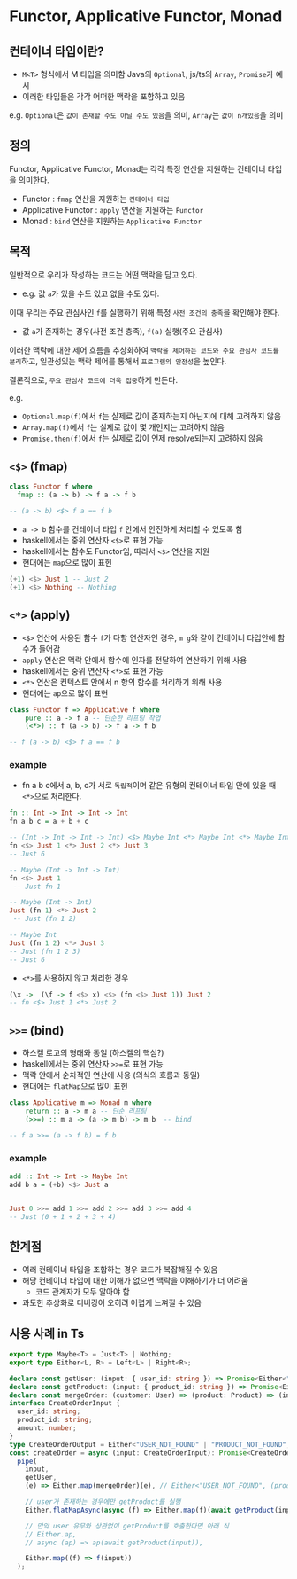 # Functor, Applicative Functor, Monad

## 컨테이너 타입이란?

- `M<T>` 형식에서 M 타입을 의미함 Java의 `Optional`, js/ts의 `Array`, `Promise`가 예시
- 이러한 타입들은 각각 어떠한 맥락을 포함하고 있음

e.g. `Optional`은 `값이 존재할 수도 아닐 수도 있음`을 의미, `Array`는 `값이 n개있음`을 의미

## 정의

Functor, Applicative Functor, Monad는 각각 특정 연산을 지원하는 컨테이너 타입을 의미한다.

- Functor : `fmap` 연산을 지원하는 `컨테이너 타입`
- Applicative Functor : `apply` 연산을 지원하는 `Functor`
- Monad : `bind` 연산을 지원하는 `Applicative Functor`

## 목적

일반적으로 우리가 작성하는 코드는 어떤 맥락을 담고 있다.

- e.g. 값 `a`가 있을 수도 있고 없을 수도 있다.

이때 우리는 주요 관심사인 `f`를 실행하기 위해 특정 `사전 조건의 충족`을 확인해야 한다.

- 값 `a`가 존재하는 경우(사전 조건 충족), `f(a)` 실행(주요 관심사)

이러한 맥락에 대한 제어 흐름을 추상화하여 `맥락을 제어하는 코드와 주요 관심사 코드를 분리`하고, 일관성있는 맥락 제어를 통해서 `프로그램의 안전성`을 높인다.

결론적으로, `주요 관심사 코드에 더욱 집중`하게 만든다.

e.g.

- `Optional.map(f)`에서 `f`는 실제로 값이 존재하는지 아닌지에 대해 고려하지 않음
- `Array.map(f)`에서 `f`는 실제로 값이 몇 개인지는 고려하지 않음
- `Promise.then(f)`에서 `f`는 실제로 값이 언제 resolve되는지 고려하지 않음

## `<$>` (fmap)

```hs
class Functor f where
  fmap :: (a -> b) -> f a -> f b

-- (a -> b) <$> f a == f b
```

- `a -> b` 함수를 컨테이너 타입 `f` 안에서 안전하게 처리할 수 있도록 함
- haskell에서는 중위 연산자 `<$>`로 표현 가능
- haskell에서는 함수도 Functor임, 따라서 `<$>` 연산을 지원
- 현대에는 `map`으로 많이 표현

```haskell
(+1) <$> Just 1 -- Just 2
(+1) <$> Nothing -- Nothing
```

## `<*>` (apply)

- `<$>` 연산에 사용된 함수 `f`가 다항 연산자인 경우, `m g`와 같이 컨테이너 타입안에 함수가 들어감
- `apply` 연산은 맥락 안에서 함수에 인자를 전달하여 연산하기 위해 사용
- haskell에서는 중위 연산자 `<*>`로 표현 가능
- `<*>` 연산은 컨텍스트 안에서 n 항의 함수를 처리하기 위해 사용
- 현대에는 `ap`으로 많이 표현

```hs
class Functor f => Applicative f where
    pure :: a -> f a -- 단순한 리프팅 작업
    (<*>) :: f (a -> b) -> f a -> f b

-- f (a -> b) <$> f a == f b
```

### example

- fn a b c에서 a, b, c가 서로 `독립적`이며 같은 유형의 컨테이너 타입 안에 있을 때 `<*>`으로 처리한다.

```hs
fn :: Int -> Int -> Int -> Int
fn a b c = a + b + c

-- (Int -> Int -> Int -> Int) <$> Maybe Int <*> Maybe Int <*> Maybe Int
fn <$> Just 1 <*> Just 2 <*> Just 3
-- Just 6

-- Maybe (Int -> Int -> Int)
fn <$> Just 1
 -- Just fn 1

-- Maybe (Int -> Int)
Just (fn 1) <*> Just 2
 -- Just (fn 1 2)

-- Maybe Int
Just (fn 1 2) <*> Just 3
-- Just (fn 1 2 3)
-- Just 6
```

- `<*>`를 사용하지 않고 처리한 경우

```hs
(\x ->  (\f -> f <$> x) <$> (fn <$> Just 1)) Just 2
-- fn <$> Just 1 <*> Just 2
```

## `>>=` (bind)

- 하스켈 로고의 형태와 동일 (하스켈의 핵심?)
- haskell에서는 중위 연산자 `>>=`로 표현 가능
- 맥락 안에서 순차적인 연산에 사용 (의식의 흐름과 동일)
- 현대에는 `flatMap`으로 많이 표현

```hs
class Applicative m => Monad m where
    return :: a -> m a -- 단순 리프팅
    (>>=) :: m a -> (a -> m b) -> m b  -- bind

-- f a >>= (a -> f b) = f b
```

### example

```hs
add :: Int -> Int -> Maybe Int
add b a = (+b) <$> Just a


Just 0 >>= add 1 >>= add 2 >>= add 3 >>= add 4
-- Just (0 + 1 + 2 + 3 + 4)
```

## 한계점

- 여러 컨테이너 타입을 조합하는 경우 코드가 복잡해질 수 있음
- 해당 컨테이너 타입에 대한 이해가 없으면 맥락을 이해하기가 더 어려움
  - 코드 관계자가 모두 알아야 함
- 과도한 추상화로 디버깅이 오히려 어렵게 느껴질 수 있음

## 사용 사례 in Ts

```ts
export type Maybe<T> = Just<T> | Nothing;
export type Either<L, R> = Left<L> | Right<R>;
```

```ts
declare const getUser: (input: { user_id: string }) => Promise<Either<"USER_NOT_FOUND", User>>;
declare const getProduct: (input: { product_id: string }) => Promise<Either<"PRODUCT_NOT_FOUND", Product>>;
declare const mergeOrder: (customer: User) => (product: Product) => (input: { amount: number }) => Order;
interface CreateOrderInput {
  user_id: string;
  product_id: string;
  amount: number;
}
type CreateOrderOutput = Either<"USER_NOT_FOUND" | "PRODUCT_NOT_FOUND", Order>;
const createOrder = async (input: CreateOrderInput): Promise<CreateOrderOutput> =>
  pipe(
    input,
    getUser,
    (e) => Either.map(mergeOrder)(e), // Either<"USER_NOT_FOUND", (product:Product) => Order>

    // user가 존재하는 경우에만 getProduct를 실행
    Either.flatMapAsync(async (f) => Either.map(f)(await getProduct(input))), // Either<"USER_NOT_FOUND"|"PRODUCT_NOT_FOUND", Order>

    // 만약 user 유무와 상관없이 getProduct를 호출한다면 아래 식
    // Either.ap,
    // async (ap) => ap(await getProduct(input)),

    Either.map((f) => f(input))
  );
```
